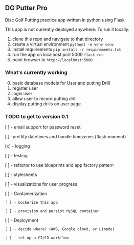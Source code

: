 ## DG Putter Pro

Disc Golf Putting practice app written in python using Flask

This app is not currently deployed anywhere. 
To run it locally:
1. clone this repo and navigate to that directory
2. create a virtual environment `python3 -m venv venv`
3. Install requirements `pip install -r requirements.txt`
4. run the app on localhost port 5000 `flask run`
5. point browser to `http://localhost:5000`

### What's currently working

0. basic database models for User and putting Drill
1. register user
2. login user
3. allow user to record putting drill
4. display putting drills on user page
    

### TODO to get to version 0.1

[ ] - email support for password reset

[ ] -prettify datetimes and handle timezones (flask-moment)

[x] - logging

[ ] - testing

[ ] - refactor to use blueprints and app factory pattern

[ ] - stylesheets

[ ] - visualizations for user progress

[ ] - Containerization

    [ ] - Dockerize this app

    [ ] - provision and persist MySQL container

[ ] - Deployment

    [ ] - decide where? (AWS, Google cloud, or Linode)

    [ ] - set up a CI/CD workflow
